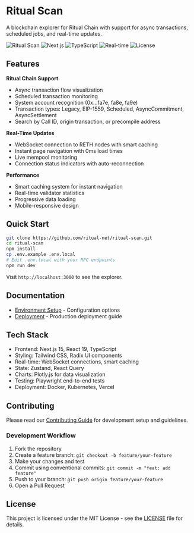 # Ritual Scan

A blockchain explorer for Ritual Chain with support for async transactions, scheduled jobs, and real-time updates.

![Ritual Scan](https://img.shields.io/badge/Ritual-Scan-84cc16?style=for-the-badge&logo=blockchain&logoColor=white)
![Next.js](https://img.shields.io/badge/Next.js-15-black?style=for-the-badge&logo=next.js)
![TypeScript](https://img.shields.io/badge/TypeScript-100%25-blue?style=for-the-badge&logo=typescript)
![Real-time](https://img.shields.io/badge/WebSocket-Real--time-84cc16?style=for-the-badge)
![License](https://img.shields.io/badge/License-MIT-green?style=for-the-badge)

## Features

**Ritual Chain Support**
- Async transaction flow visualization
- Scheduled transaction monitoring  
- System account recognition (0x...fa7e, fa8e, fa9e)
- Transaction types: Legacy, EIP-1559, Scheduled, AsyncCommitment, AsyncSettlement
- Search by Call ID, origin transaction, or precompile address

**Real-Time Updates**
- WebSocket connection to RETH nodes with smart caching
- Instant page navigation with 0ms load times
- Live mempool monitoring
- Connection status indicators with auto-reconnection

**Performance**
- Smart caching system for instant navigation
- Real-time validator statistics
- Progressive data loading
- Mobile-responsive design

## Quick Start

```bash
git clone https://github.com/ritual-net/ritual-scan.git
cd ritual-scan
npm install
cp .env.example .env.local
# Edit .env.local with your RPC endpoints
npm run dev
```

Visit `http://localhost:3000` to see the explorer.

## Documentation

- [Environment Setup](./docs/environment.md) - Configuration options
- [Deployment](./docs/DEPLOYMENT.md) - Production deployment guide

## Tech Stack

- Frontend: Next.js 15, React 19, TypeScript
- Styling: Tailwind CSS, Radix UI components  
- Real-time: WebSocket connections, smart caching
- State: Zustand, React Query
- Charts: Plotly.js for data visualization
- Testing: Playwright end-to-end tests
- Deployment: Docker, Kubernetes, Vercel

## Contributing

Please read our [Contributing Guide](./CONTRIBUTING.md) for development setup and guidelines.

### Development Workflow

1. Fork the repository
2. Create a feature branch: `git checkout -b feature/your-feature`
3. Make your changes and test
4. Commit using conventional commits: `git commit -m "feat: add feature"`
5. Push to your branch: `git push origin feature/your-feature`
6. Open a Pull Request

## License

This project is licensed under the MIT License - see the [LICENSE](./LICENSE) file for details.
